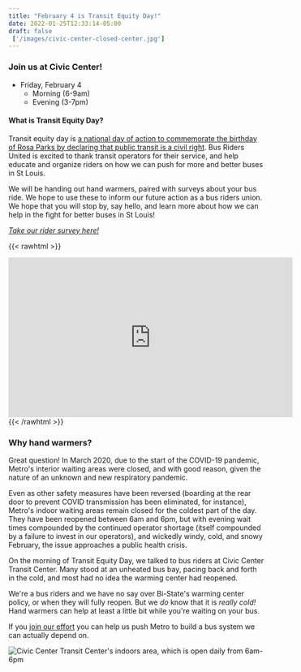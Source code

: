 ```yaml
---
title: "February 4 is Transit Equity Day!"
date: 2022-01-25T12:33:14-05:00
draft: false
 ['/images/civic-center-closed-center.jpg']
---
```


### Join us at Civic Center!
* Friday, February 4
    * Morning (6-9am)
    * Evening (3-7pm)

#### What is Transit Equity Day?
Transit equity day is [a national day of action to commemorate the birthday of Rosa Parks by declaring that public transit is a civil right](https://sites.google.com/labor4sustainability.org/organizingtoolkit2022/TED2022OrgToolkit). Bus Riders United is excited to thank transit operators for their service, and help educate and organize riders on how we can push for more and better buses in St Louis. 

We will be handing out hand warmers, paired with surveys about your bus ride. We hope to use these to inform our future action as a bus riders union. We hope that you will stop by, say hello, and learn more about how we can help in the fight for better buses in St Louis! 

*[Take our rider survey here!](/rider-survey)*

{{< rawhtml >}}
<iframe width="560" height="315" src="https://www.youtube.com/embed/7VYYy-BAglY" title="YouTube video player" frameborder="0" allow="accelerometer; autoplay; clipboard-write; encrypted-media; gyroscope; picture-in-picture" allowfullscreen></iframe>
{{< /rawhtml >}} 

### Why hand warmers?
Great question! In March 2020, due to the start of the COVID-19 pandemic, Metro's interior waiting areas were closed, and with good reason, given the nature of an unknown and new respiratory pandemic. 

Even as other safety measures have been reversed (boarding at the rear door to prevent COVID transmission has been eliminated, for instance), Metro's indoor waiting areas remain closed for the coldest part of the day. They have been reopened between 6am and 6pm, but with evening wait times compounded by the continued operator shortage (itself compounded by a failure to invest in our operators), and wickedly windy, cold, and snowy February, the issue approaches a public health crisis.

On the morning of Transit Equity Day, we talked to bus riders at Civic Center Transit Center. Many stood at an unheated bus bay, pacing back and forth in the cold, and most had no idea the warming center had reopened.

We're a bus riders and we have no say over Bi-State's warming center policy, or when they will fully reopen. But we *do* know that it is *really cold!* Hand warmers can help at least a little bit while you're waiting on your bus.

If you [join our effort](/join) you can help us push Metro to build a bus system we can actually depend on. 

![Civic Center Transit Center's indoors area, which is open daily from 6am-6pm](/images/civic-center-closed-center.jpg)
